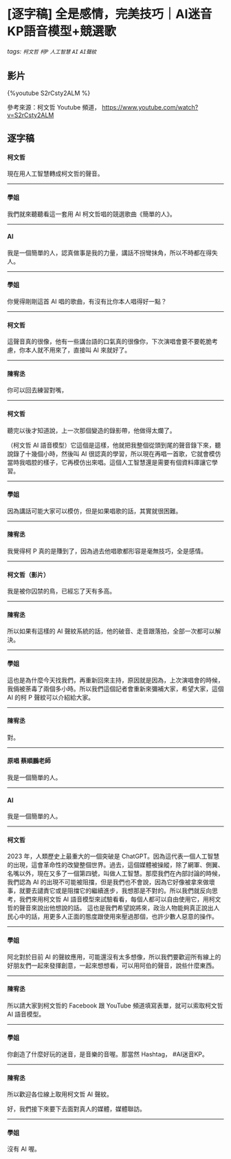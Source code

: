 # [逐字稿] 全是感情，完美技巧｜AI迷音KP語音模型+競選歌

###### tags: `柯文哲` `柯P` `人工智慧` `AI` `AI聲紋`

## 影片

{%youtube S2rCsty2ALM %}

參考來源：柯文哲 Youtube 頻道， https://www.youtube.com/watch?v=S2rCsty2ALM


## 逐字稿

#### 柯文哲

現在用人工智慧轉成柯文哲的聲音。

---

#### 學姐

我們就來聽聽看這一套用 AI 柯文哲唱的競選歌曲《簡單的人》。

---

#### AI

我是一個簡單的人，認真做事是我的力量，講話不拐彎抺角，所以不時都在得失人。

---

#### 學姐

你覺得剛剛這首 AI 唱的歌曲，有沒有比你本人唱得好一點？

---

#### 柯文哲

這聲音真的很像，他有一些講台語的口氣真的很像你，下次演唱會要不要乾脆考慮，你本人就不用來了，直接叫 AI 來就好了。

---

#### 陳宥丞

你可以回去練習對嘴，

---

#### 柯文哲

聽完以後才知道說，上一次那個變造的錄影帶，他做得太爛了。

（柯文哲 AI 語音模型）它這個是這樣，他就把我整個從頭到尾的聲音錄下來，聽說錄了十幾個小時，然後叫 AI 很認真的學習，所以現在再唱一首歌，它就會模仿當時我唱腔的樣子，它再模仿出來唱。這個人工智慧還是需要有個資料庫讓它學習。

---

#### 學姐

因為講話可能大家可以模仿，但是如果唱歌的話，其實就很困難。

---

#### 陳宥丞

我覺得柯 P 真的是賺到了，因為過去他唱歌都形容是毫無技巧，全是感情。

---

#### 柯文哲（影片）

我是被你囚禁的鳥，已經忘了天有多高。

---

#### 陳宥丞

所以如果有這樣的 AI 聲紋系統的話，他的破音、走音跟落拍，全部一次都可以解決。

---

#### 學姐

這也是為什麼今天找我們，再重新回來主持，原因就是因為，上次演唱會的時候，我倆被荼毒了兩個多小時。所以我們這個記者會重新來彌補大家，希望大家，這個 AI 的柯 P 聲紋可以介紹給大家。

---

#### 陳宥丞

對。

---

#### 原唱 蔡順鵬老師

我是一個簡單的人。

---

#### AI

我是一個簡單的人。

---

#### 柯文哲

2023 年，人類歷史上最重大的一個突破是 ChatGPT。因為這代表一個人工智慧的出現，這會革命性的改變整個世界。過去，這個媒體被操縱，除了網軍、側翼、名嘴以外，現在又多了一個第四號，叫做人工智慧。那麼我們在內部討論的時候，我們認為 AI 的出現不可能被阻擋，但是我們也不會說，因為它好像被拿來做壞事，就要去譴責它或是阻擋它的繼續進步，我想那是不對的。所以我們就反向思考，我們來用柯文哲 AI 語音模型來試驗看看，每個人都可以自由使用它，用柯文哲的聲音來說出他想說的話。 這也是我們希望說將來，政治人物能夠真正說出人民心中的話，用更多人正面的態度跟使用來壓過那個，也許少數人惡意的操作。

---

#### 學姐

阿北對於目前 AI 的聲紋應用，可能還沒有太多想像，所以我們要歡迎所有線上的好朋友們一起來發揮創意，一起來想想看，可以用阿伯的聲音，說些什麼東西。

---

#### 陳宥丞

所以請大家到柯文哲的 Facebook 跟 YouTube 頻道填寫表單，就可以索取柯文哲 AI 語音模型。

---

#### 學姐

你創造了什麼好玩的迷音，是音樂的音喔。那當然 Hashtag， #AI迷音KP。

---

#### 陳宥丞

所以歡迎各位線上取用柯文哲 AI 聲紋。

好，我們接下來要下去面對真人的媒體，媒體聯訪。

---

#### 學姐

沒有 AI 喔。

